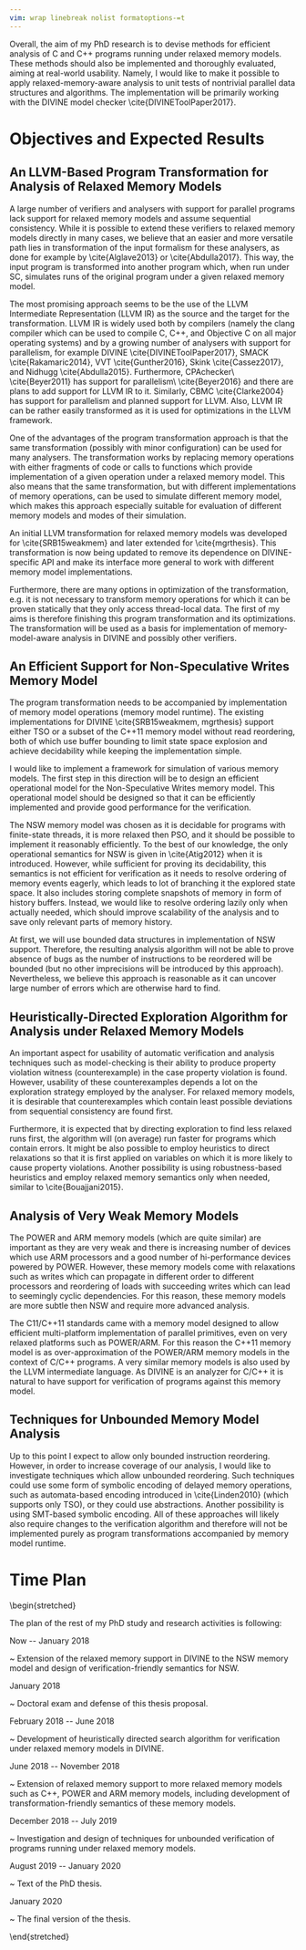 ```yaml
---
vim: wrap linebreak nolist formatoptions-=t
---
```


Overall, the aim of my PhD research is to devise methods for efficient analysis of C and C++ programs running under relaxed memory models.
These methods should also be implemented and thoroughly evaluated, aiming at real-world usability.
Namely, I would like to make it possible to apply relaxed-memory-aware analysis to unit tests of nontrivial parallel data structures and algorithms.
The implementation will be primarily working with the DIVINE model checker \cite{DIVINEToolPaper2017}.

# Objectives and Expected Results

## An LLVM-Based Program Transformation for Analysis of Relaxed Memory Models

A large number of verifiers and analysers with support for parallel programs lack support for relaxed memory models and assume sequential consistency.
While it is possible to extend these verifiers to relaxed memory models directly in many cases, we believe that an easier and more versatile path lies in transformation of the input formalism for these analysers, as done for example by \cite{Alglave2013} or \cite{Abdulla2017}. 
This way, the input program is transformed into another program which, when run under SC, simulates runs of the original program under a given relaxed memory model.

The most promising approach seems to be the use of the LLVM Intermediate Representation (LLVM IR) as the source and the target for the transformation.
LLVM IR is widely used both by compilers (namely the clang compiler which can be used to compile C, C++, and Objective C on all major operating systems) and by a growing number of analysers with support for parallelism, for example DIVINE \cite{DIVINEToolPaper2017}, SMACK \cite{Rakamaric2014}, VVT \cite{Gunther2016}, Skink \cite{Cassez2017}, and Nidhugg \cite{Abdulla2015}.
Furthermore, CPAchecker\ \cite{Beyer2011} has support for parallelism\ \cite{Beyer2016} and there are plans to add support for LLVM IR to it.
Similarly, CBMC \cite{Clarke2004} has support for parallelism and planned support for LLVM.
Also, LLVM IR can be rather easily transformed as it is used for optimizations in the LLVM framework.

One of the advantages of the program transformation approach is that the same transformation (possibly with minor configuration) can be used for many analysers.
The transformation works by replacing memory operations with either fragments of code or calls to functions which provide implementation of a given operation under a relaxed memory model.
This also means that the same transformation, but with different implementations of memory operations, can be used to simulate different memory model, which makes this approach especially suitable for evaluation of different memory models and modes of their simulation.

An initial LLVM transformation for relaxed memory models was developed for \cite{SRB15weakmem} and later extended for \cite{mgrthesis}.
This transformation is now being updated to remove its dependence on DIVINE-specific API and make its interface more general to work with different memory model implementations.

Furthermore, there are many options in optimization of the transformation, e.g. it is not necessary to transform memory operations for which it can be proven statically that they only access thread-local data.
The first of my aims is therefore finishing this program transformation and its optimizations.
The transformation will be used as a basis for implementation of memory-model-aware analysis in DIVINE and possibly other verifiers.

## An Efficient Support for Non-Speculative Writes Memory Model

The program transformation needs to be accompanied by implementation of memory model operations (memory model runtime).
The existing implementations for DIVINE \cite{SRB15weakmem, mgrthesis} support either TSO or a subset of the C++11 memory model without read reordering, both of which use buffer bounding to limit state space explosion and achieve decidability while keeping the implementation simple.

I would like to implement a framework for simulation of various memory models.
The first step in this direction will be to design an efficient operational model for the Non-Speculative Writes memory model.
This operational model should be designed so that it can be efficiently implemented and provide good performance for the verification.

The NSW memory model was chosen as it is decidable for programs with finite-state threads, it is more relaxed then PSO, and it should be possible to implement it reasonably efficiently.
To the best of our knowledge, the only operational semantics for NSW is given in \cite{Atig2012} when it is introduced.
However, while sufficient for proving its decidability, this semantics is not efficient for verification as it needs to resolve ordering of memory events eagerly, which leads to lot of branching it the explored state space.
It also includes storing complete snapshots of memory in form of history buffers.
Instead, we would like to resolve ordering lazily only when actually needed, which should improve scalability of the analysis and to save only relevant parts of memory history.

At first, we will use bounded data structures in implementation of NSW support.
Therefore, the resulting analysis algorithm will not be able to prove absence of bugs as the number of instructions to be reordered will be bounded (but no other imprecisions will be introduced by this approach).
Nevertheless, we believe this approach is reasonable as it can uncover large number of errors which are otherwise hard to find.

## Heuristically-Directed Exploration Algorithm for Analysis under Relaxed Memory Models

An important aspect for usability of automatic verification and analysis techniques such as model-checking is their ability to produce property violation witness (counterexample) in the case property violation is found.
However, usability of these counterexamples depends a lot on the exploration strategy employed by the analyser.
For relaxed memory models, it is desirable that counterexamples which contain least possible deviations from sequential consistency are found first.

Furthermore, it is expected that by directing exploration to find less relaxed runs first, the algorithm will (on average) run faster for programs which contain errors.
It might be also possible to employ heuristics to direct relaxations so that it is first applied on variables on which it is more likely to cause property violations.
Another possibility is using robustness-based heuristics and employ relaxed memory semantics only when needed, similar to \cite{Bouajjani2015}.

## Analysis of Very Weak Memory Models

The POWER and ARM memory models (which are quite similar) are important as they are very weak and there is increasing number of devices which use ARM processors and a good number of hi-performance devices powered by POWER.
However, these memory models come with relaxations such as writes which can propagate in different order to different processors and reordering of loads with succeeding writes which can lead to seemingly cyclic dependencies.
For this reason, these memory models are more subtle then NSW and require more advanced analysis.

The C11/C++11 standards came with a memory model designed to allow efficient multi-platform implementation of parallel primitives, even on very relaxed platforms such as POWER/ARM.
For this reason the C++11 memory model is as over-approximation of the POWER/ARM memory models in the context of C/C++ programs.
A very similar memory models is also used by the LLVM intermediate language.
As DIVINE is an analyzer for C/C++ it is natural to have support for verification of programs against this memory model.

## Techniques for Unbounded Memory Model Analysis

Up to this point I expect to allow only bounded instruction reordering.
However, in order to increase coverage of our analysis, I would like to investigate techniques which allow unbounded reordering.
Such techniques could use some form of symbolic encoding of delayed memory operations, such as automata-based encoding introduced in \cite{Linden2010} (which supports only TSO), or they could use abstractions. Another possibility is using SMT-based symbolic encoding.
All of these approaches will likely also require changes to the verification algorithm and therefore will not be implemented purely as program transformations accompanied by memory model runtime.

# Time Plan

\begin{stretched}

The plan of the rest of my PhD study and research activities is following:

Now -- January 2018

~   Extension of the relaxed memory support in DIVINE to the NSW memory model and design of verification-friendly semantics for NSW.

January 2018

~   Doctoral exam and defense of this thesis proposal.

February 2018 -- June 2018

~   Development of heuristically directed search algorithm for verification under relaxed memory models in DIVINE.

June 2018 -- November 2018

~   Extension of relaxed memory support to more relaxed memory models such as C++, POWER and ARM memory models, including development of transformation-friendly semantics of these memory models.

December 2018 -- July 2019

~   Investigation and design of techniques for unbounded verification of programs running under relaxed memory models.

August 2019 -- January 2020

~   Text of the PhD thesis.

January 2020

~   The final version of the thesis.

\end{stretched}
